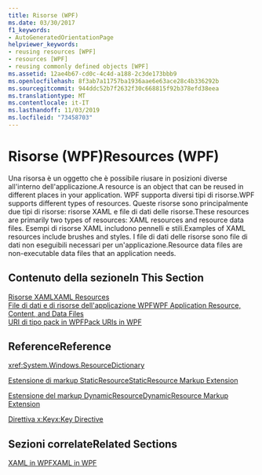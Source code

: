 ```yaml
---
title: Risorse (WPF)
ms.date: 03/30/2017
f1_keywords:
- AutoGeneratedOrientationPage
helpviewer_keywords:
- reusing resources [WPF]
- resources [WPF]
- reusing commonly defined objects [WPF]
ms.assetid: 12ae4b67-cd0c-4c4d-a188-2c3de173bbb9
ms.openlocfilehash: 8f3ab7a11757ba1936aae6e63ace28c4b336292b
ms.sourcegitcommit: 944ddc52b7f2632f30c668815f92b378efd38eea
ms.translationtype: MT
ms.contentlocale: it-IT
ms.lasthandoff: 11/03/2019
ms.locfileid: "73458703"
---
```

# <a name="resources-wpf"></a><span data-ttu-id="6b356-102">Risorse (WPF)</span><span class="sxs-lookup"><span data-stu-id="6b356-102">Resources (WPF)</span></span>
<span data-ttu-id="6b356-103">Una risorsa è un oggetto che è possibile riusare in posizioni diverse all'interno dell'applicazione.</span><span class="sxs-lookup"><span data-stu-id="6b356-103">A resource is an object that can be reused in different places in your application.</span></span> <span data-ttu-id="6b356-104">WPF supporta diversi tipi di risorse.</span><span class="sxs-lookup"><span data-stu-id="6b356-104">WPF supports different types of resources.</span></span> <span data-ttu-id="6b356-105">Queste risorse sono principalmente due tipi di risorse: risorse XAML e file di dati delle risorse.</span><span class="sxs-lookup"><span data-stu-id="6b356-105">These resources are primarily two types of resources: XAML resources and resource data files.</span></span> <span data-ttu-id="6b356-106">Esempi di risorse XAML includono pennelli e stili.</span><span class="sxs-lookup"><span data-stu-id="6b356-106">Examples of XAML resources include brushes and styles.</span></span> <span data-ttu-id="6b356-107">I file di dati delle risorse sono file di dati non eseguibili necessari per un'applicazione.</span><span class="sxs-lookup"><span data-stu-id="6b356-107">Resource data files are non-executable data files that an application needs.</span></span>  
  
## <a name="in-this-section"></a><span data-ttu-id="6b356-108">Contenuto della sezione</span><span class="sxs-lookup"><span data-stu-id="6b356-108">In This Section</span></span>  
 [<span data-ttu-id="6b356-109">Risorse XAML</span><span class="sxs-lookup"><span data-stu-id="6b356-109">XAML Resources</span></span>](../../../desktop-wpf/fundamentals/xaml-resources-define.md)  
 [<span data-ttu-id="6b356-110">File di dati e di risorse dell'applicazione WPF</span><span class="sxs-lookup"><span data-stu-id="6b356-110">WPF Application Resource, Content, and Data Files</span></span>](../app-development/wpf-application-resource-content-and-data-files.md)  
 [<span data-ttu-id="6b356-111">URI di tipo pack in WPF</span><span class="sxs-lookup"><span data-stu-id="6b356-111">Pack URIs in WPF</span></span>](../app-development/pack-uris-in-wpf.md)  
  
## <a name="reference"></a><span data-ttu-id="6b356-112">Reference</span><span class="sxs-lookup"><span data-stu-id="6b356-112">Reference</span></span>  
 <xref:System.Windows.ResourceDictionary>  
  
 [<span data-ttu-id="6b356-113">Estensione di markup StaticResource</span><span class="sxs-lookup"><span data-stu-id="6b356-113">StaticResource Markup Extension</span></span>](staticresource-markup-extension.md)  
  
 [<span data-ttu-id="6b356-114">Estensione del markup DynamicResource</span><span class="sxs-lookup"><span data-stu-id="6b356-114">DynamicResource Markup Extension</span></span>](dynamicresource-markup-extension.md)  
  
 [<span data-ttu-id="6b356-115">Direttiva x:Key</span><span class="sxs-lookup"><span data-stu-id="6b356-115">x:Key Directive</span></span>](../../xaml-services/x-key-directive.md)  
  
## <a name="related-sections"></a><span data-ttu-id="6b356-116">Sezioni correlate</span><span class="sxs-lookup"><span data-stu-id="6b356-116">Related Sections</span></span>  
 [<span data-ttu-id="6b356-117">XAML in WPF</span><span class="sxs-lookup"><span data-stu-id="6b356-117">XAML in WPF</span></span>](xaml-in-wpf.md)
